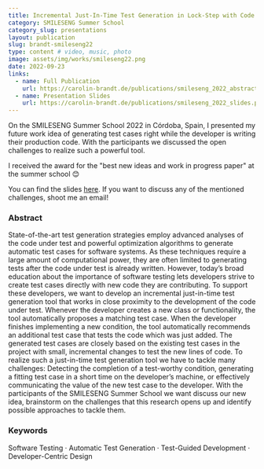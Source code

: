 ```yaml
---
title: Incremental Just-In-Time Test Generation in Lock-Step with Code Development
category: SMILESENG Summer School
category_slug: presentations
layout: publication
slug: brandt-smileseng22
type: content # video, music, photo
image: assets/img/works/smileseng22.png
date: 2022-09-23
links:
  - name: Full Publication
    url: https://carolin-brandt.de/publications/smileseng_2022_abstract.pdf
  - name: Presentation Slides
    url: https://carolin-brandt.de/publications/smileseng_2022_slides.pdf
---
```


On the SMILESENG Summer School 2022 in Córdoba, Spain, I presented my future work idea of generating test cases right while the developer is writing their production code. With the participants we discussed the open challenges to realize such a powerful tool.

I received the award for the "best new ideas and work in progress paper" at the summer school 😊

You can find the slides [here](publications/smileseng_2022_slides.pdf).
If you want to discuss any of the mentioned challenges, shoot me an email!

### Abstract
State-of-the-art test generation strategies employ advanced analyses of the code under test and powerful optimization
algorithms to generate automatic test cases for software systems.
As these techniques require a large amount of computational
power, they are often limited to generating tests after the code
under test is already written. However, today’s broad education
about the importance of software testing lets developers strive to
create test cases directly with new code they are contributing.
To support these developers, we want to develop an incremental just-in-time test generation tool that works in close
proximity to the development of the code under test. Whenever
the developer creates a new class or functionality, the tool
automatically proposes a matching test case. When the developer
finishes implementing a new condition, the tool automatically
recommends an additional test case that tests the code which
was just added. The generated test cases are closely based on the
existing test cases in the project with small, incremental changes
to test the new lines of code.
To realize such a just-in-time test generation tool we have to
tackle many challenges: Detecting the completion of a test-worthy
condition, generating a fitting test case in a short time on the
developer’s machine, or effectively communicating the value of
the new test case to the developer. With the participants of the
SMILESENG Summer School we want discuss our new idea,
brainstorm on the challenges that this research opens up and
identify possible approaches to tackle them.


### Keywords
Software Testing · Automatic Test Generation · Test-Guided Development · Developer-Centric Design
